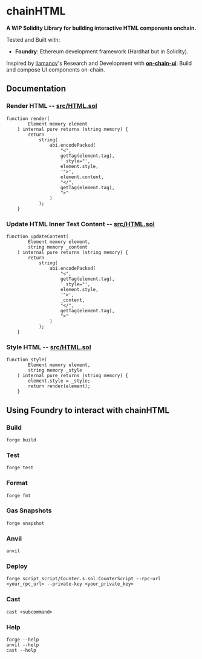 # chainHTML

**A WIP Solidity Library for building interactive HTML components onchain.**

Tested and Built with:

- **Foundry**: Ethereum development framework (Hardhat but in Solidity).

Inspired by [ilamanov](https://github.com/ilamanov)'s Research and Development with **[on-chain-ui](https://github.com/ilamanov/on-chain-ui/tree/main)**: Build and compose UI components on-chain.

## Documentation

### Render HTML -- [src/HTML.sol](src/HTML.sol#L18)

```solidity
function render(
        Element memory element
    ) internal pure returns (string memory) {
        return
            string(
                abi.encodePacked(
                    "<",
                    getTag(element.tag),
                    ' style="',
                    element.style,
                    '">',
                    element.content,
                    "</",
                    getTag(element.tag),
                    ">"
                )
            );
    }
```

### Update HTML Inner Text Content -- [src/HTML.sol](src/HTML.sol#L37)

```solidity
function updateContent(
        Element memory element,
        string memory _content
    ) internal pure returns (string memory) {
        return
            string(
                abi.encodePacked(
                    "<",
                    getTag(element.tag),
                    ' style="',
                    element.style,
                    '">',
                    _content,
                    "</",
                    getTag(element.tag),
                    ">"
                )
            );
    }
```

### Style HTML -- [src/HTML.sol](src/HTML.sol#L57)

```solidity
function style(
        Element memory element,
        string memory _style
    ) internal pure returns (string memory) {
        element.style = _style;
        return render(element);
    }
```

## Using Foundry to interact with chainHTML

### Build

```shell
forge build
```

### Test

```shell
forge test
```

### Format

```shell
forge fmt
```

### Gas Snapshots

```shell
forge snapshot
```

### Anvil

```shell
anvil
```

### Deploy

```shell
forge script script/Counter.s.sol:CounterScript --rpc-url <your_rpc_url> --private-key <your_private_key>
```

### Cast

```shell
cast <subcommand>
```

### Help

```shell
forge --help
anvil --help
cast --help
```
